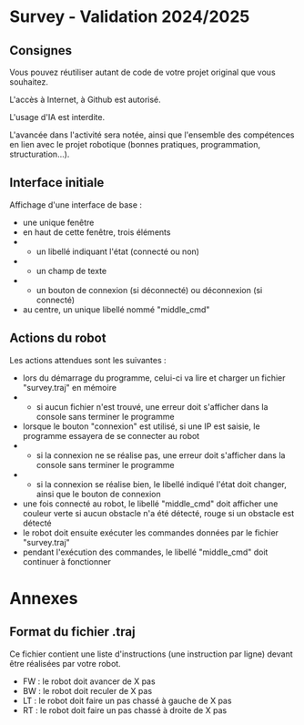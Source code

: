 # Survey - Validation 2024/2025

## Consignes

Vous pouvez réutiliser autant de code de votre projet original que vous souhaitez.

L'accès à Internet, à Github est autorisé.

L'usage d'IA est interdite.

L'avancée dans l'activité sera notée, ainsi que l'ensemble des compétences en lien avec le projet robotique (bonnes pratiques, programmation, structuration...).


## Interface initiale

Affichage d'une interface de base :
- une unique fenêtre 
- en haut de cette fenêtre, trois éléments
- - un libellé indiquant l'état (connecté ou non)
- - un champ de texte
- - un bouton de connexion (si déconnecté) ou déconnexion (si connecté)
- au centre, un unique libellé nommé "middle_cmd"

## Actions du robot

Les actions attendues sont les suivantes :
- lors du démarrage du programme, celui-ci va lire et charger un fichier "survey.traj" en mémoire
- - si aucun fichier n'est trouvé, une erreur doit s'afficher dans la console sans terminer le programme
- lorsque le bouton "connexion" est utilisé, si une IP est saisie, le programme essayera de se connecter au robot
- - si la connexion ne se réalise pas, une erreur doit s'afficher dans la console sans terminer le programme
- - si la connexion se réalise bien, le libellé indiqué l'état doit changer, ainsi que le bouton de connexion
- une fois connecté au robot, le libellé "middle_cmd" doit afficher une couleur verte si aucun obstacle n'a été détecté, rouge si un obstacle est détecté
- le robot doit ensuite exécuter les commandes données par le fichier "survey.traj"
- pendant l'exécution des commandes, le libellé "middle_cmd" doit continuer à fonctionner

# Annexes

## Format du fichier .traj

Ce fichier contient une liste d'instructions (une instruction par ligne) devant être réalisées par votre robot.

- FW : le robot doit avancer de X pas
- BW : le robot doit reculer de X pas
- LT : le robot doit faire un pas chassé à gauche de X pas
- RT : le robot doit faire un pas chassé à droite de X pas

